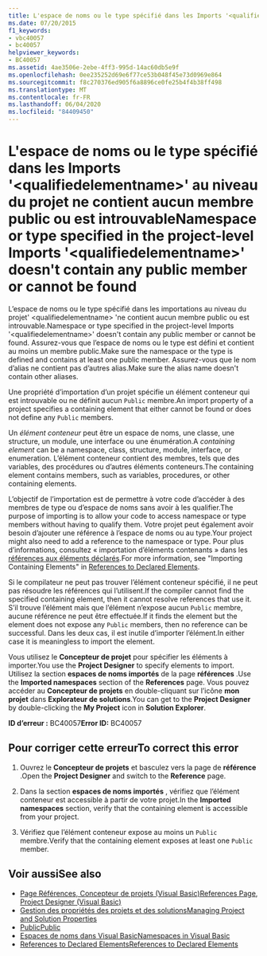 ```yaml
---
title: L'espace de noms ou le type spécifié dans les Imports '<qualifiedelementname>' au niveau du projet ne contient aucun membre public ou est introuvable
ms.date: 07/20/2015
f1_keywords:
- vbc40057
- bc40057
helpviewer_keywords:
- BC40057
ms.assetid: 4ae3506e-2ebe-4ff3-995d-14ac60db5e9f
ms.openlocfilehash: 0ee235252d69e6f77ce53b048f45e73d0969e864
ms.sourcegitcommit: f8c270376ed905f6a8896ce0fe25b4f4b38ff498
ms.translationtype: MT
ms.contentlocale: fr-FR
ms.lasthandoff: 06/04/2020
ms.locfileid: "84409450"
---
```

# <a name="namespace-or-type-specified-in-the-project-level-imports-qualifiedelementname-doesnt-contain-any-public-member-or-cannot-be-found"></a><span data-ttu-id="b933f-102">L'espace de noms ou le type spécifié dans les Imports '\<qualifiedelementname>' au niveau du projet ne contient aucun membre public ou est introuvable</span><span class="sxs-lookup"><span data-stu-id="b933f-102">Namespace or type specified in the project-level Imports '\<qualifiedelementname>' doesn't contain any public member or cannot be found</span></span>
<span data-ttu-id="b933f-103">L’espace de noms ou le type spécifié dans les importations au niveau du projet' \<qualifiedelementname> 'ne contient aucun membre public ou est introuvable.</span><span class="sxs-lookup"><span data-stu-id="b933f-103">Namespace or type specified in the project-level Imports '\<qualifiedelementname>' doesn't contain any public member or cannot be found.</span></span> <span data-ttu-id="b933f-104">Assurez-vous que l’espace de noms ou le type est défini et contient au moins un membre public.</span><span class="sxs-lookup"><span data-stu-id="b933f-104">Make sure the namespace or the type is defined and contains at least one public member.</span></span> <span data-ttu-id="b933f-105">Assurez-vous que le nom d’alias ne contient pas d’autres alias.</span><span class="sxs-lookup"><span data-stu-id="b933f-105">Make sure the alias name doesn't contain other aliases.</span></span>  
  
 <span data-ttu-id="b933f-106">Une propriété d’importation d’un projet spécifie un élément conteneur qui est introuvable ou ne définit aucun `Public` membre.</span><span class="sxs-lookup"><span data-stu-id="b933f-106">An import property of a project specifies a containing element that either cannot be found or does not define any `Public` members.</span></span>  
  
 <span data-ttu-id="b933f-107">Un *élément conteneur* peut être un espace de noms, une classe, une structure, un module, une interface ou une énumération.</span><span class="sxs-lookup"><span data-stu-id="b933f-107">A *containing element* can be a namespace, class, structure, module, interface, or enumeration.</span></span> <span data-ttu-id="b933f-108">L’élément conteneur contient des membres, tels que des variables, des procédures ou d’autres éléments conteneurs.</span><span class="sxs-lookup"><span data-stu-id="b933f-108">The containing element contains members, such as variables, procedures, or other containing elements.</span></span>  
  
 <span data-ttu-id="b933f-109">L’objectif de l’importation est de permettre à votre code d’accéder à des membres de type ou d’espace de noms sans avoir à les qualifier.</span><span class="sxs-lookup"><span data-stu-id="b933f-109">The purpose of importing is to allow your code to access namespace or type members without having to qualify them.</span></span> <span data-ttu-id="b933f-110">Votre projet peut également avoir besoin d’ajouter une référence à l’espace de noms ou au type.</span><span class="sxs-lookup"><span data-stu-id="b933f-110">Your project might also need to add a reference to the namespace or type.</span></span> <span data-ttu-id="b933f-111">Pour plus d’informations, consultez « importation d’éléments contenants » dans les [références aux éléments déclarés](../../programming-guide/language-features/declared-elements/references-to-declared-elements.md).</span><span class="sxs-lookup"><span data-stu-id="b933f-111">For more information, see "Importing Containing Elements" in [References to Declared Elements](../../programming-guide/language-features/declared-elements/references-to-declared-elements.md).</span></span>  
  
 <span data-ttu-id="b933f-112">Si le compilateur ne peut pas trouver l’élément conteneur spécifié, il ne peut pas résoudre les références qui l’utilisent.</span><span class="sxs-lookup"><span data-stu-id="b933f-112">If the compiler cannot find the specified containing element, then it cannot resolve references that use it.</span></span> <span data-ttu-id="b933f-113">S’il trouve l’élément mais que l’élément n’expose aucun `Public` membre, aucune référence ne peut être effectuée.</span><span class="sxs-lookup"><span data-stu-id="b933f-113">If it finds the element but the element does not expose any `Public` members, then no reference can be successful.</span></span> <span data-ttu-id="b933f-114">Dans les deux cas, il est inutile d’importer l’élément.</span><span class="sxs-lookup"><span data-stu-id="b933f-114">In either case it is meaningless to import the element.</span></span>  
  
 <span data-ttu-id="b933f-115">Vous utilisez le **Concepteur de projet** pour spécifier les éléments à importer.</span><span class="sxs-lookup"><span data-stu-id="b933f-115">You use the **Project Designer** to specify elements to import.</span></span> <span data-ttu-id="b933f-116">Utilisez la section **espaces de noms importés** de la page **références** .</span><span class="sxs-lookup"><span data-stu-id="b933f-116">Use the **Imported namespaces** section of the **References** page.</span></span> <span data-ttu-id="b933f-117">Vous pouvez accéder au **Concepteur de projets** en double-cliquant sur l’icône **mon projet** dans **Explorateur de solutions**.</span><span class="sxs-lookup"><span data-stu-id="b933f-117">You can get to the **Project Designer** by double-clicking the **My Project** icon in **Solution Explorer**.</span></span>  
  
 <span data-ttu-id="b933f-118">**ID d’erreur :** BC40057</span><span class="sxs-lookup"><span data-stu-id="b933f-118">**Error ID:** BC40057</span></span>  
  
## <a name="to-correct-this-error"></a><span data-ttu-id="b933f-119">Pour corriger cette erreur</span><span class="sxs-lookup"><span data-stu-id="b933f-119">To correct this error</span></span>  
  
1. <span data-ttu-id="b933f-120">Ouvrez le **Concepteur de projets** et basculez vers la page de **référence** .</span><span class="sxs-lookup"><span data-stu-id="b933f-120">Open the **Project Designer** and switch to the **Reference** page.</span></span>  
  
2. <span data-ttu-id="b933f-121">Dans la section **espaces de noms importés** , vérifiez que l’élément conteneur est accessible à partir de votre projet.</span><span class="sxs-lookup"><span data-stu-id="b933f-121">In the **Imported namespaces** section, verify that the containing element is accessible from your project.</span></span>  
  
3. <span data-ttu-id="b933f-122">Vérifiez que l’élément conteneur expose au moins un `Public` membre.</span><span class="sxs-lookup"><span data-stu-id="b933f-122">Verify that the containing element exposes at least one `Public` member.</span></span>  
  
## <a name="see-also"></a><span data-ttu-id="b933f-123">Voir aussi</span><span class="sxs-lookup"><span data-stu-id="b933f-123">See also</span></span>

- [<span data-ttu-id="b933f-124">Page Références, Concepteur de projets (Visual Basic)</span><span class="sxs-lookup"><span data-stu-id="b933f-124">References Page, Project Designer (Visual Basic)</span></span>](/visualstudio/ide/reference/references-page-project-designer-visual-basic)
- [<span data-ttu-id="b933f-125">Gestion des propriétés des projets et des solutions</span><span class="sxs-lookup"><span data-stu-id="b933f-125">Managing Project and Solution Properties</span></span>](/visualstudio/ide/managing-project-and-solution-properties)
- [<span data-ttu-id="b933f-126">Public</span><span class="sxs-lookup"><span data-stu-id="b933f-126">Public</span></span>](../modifiers/public.md)
- [<span data-ttu-id="b933f-127">Espaces de noms dans Visual Basic</span><span class="sxs-lookup"><span data-stu-id="b933f-127">Namespaces in Visual Basic</span></span>](../../programming-guide/program-structure/namespaces.md)
- [<span data-ttu-id="b933f-128">References to Declared Elements</span><span class="sxs-lookup"><span data-stu-id="b933f-128">References to Declared Elements</span></span>](../../programming-guide/language-features/declared-elements/references-to-declared-elements.md)
